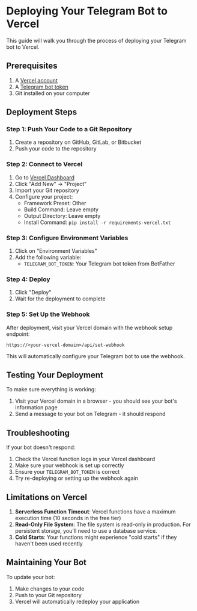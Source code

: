 # Deploying Your Telegram Bot to Vercel

This guide will walk you through the process of deploying your Telegram bot to Vercel.

## Prerequisites

1. A [Vercel account](https://vercel.com/signup)
2. A [Telegram bot token](https://t.me/BotFather)
3. Git installed on your computer

## Deployment Steps

### Step 1: Push Your Code to a Git Repository

1. Create a repository on GitHub, GitLab, or Bitbucket
2. Push your code to the repository

### Step 2: Connect to Vercel

1. Go to [Vercel Dashboard](https://vercel.com/dashboard)
2. Click "Add New" → "Project"
3. Import your Git repository
4. Configure your project:
   - Framework Preset: Other
   - Build Command: Leave empty
   - Output Directory: Leave empty
   - Install Command: `pip install -r requirements-vercel.txt`

### Step 3: Configure Environment Variables

1. Click on "Environment Variables"
2. Add the following variable:
   - `TELEGRAM_BOT_TOKEN`: Your Telegram bot token from BotFather

### Step 4: Deploy

1. Click "Deploy"
2. Wait for the deployment to complete

### Step 5: Set Up the Webhook

After deployment, visit your Vercel domain with the webhook setup endpoint:

```
https://<your-vercel-domain>/api/set-webhook
```

This will automatically configure your Telegram bot to use the webhook.

## Testing Your Deployment

To make sure everything is working:

1. Visit your Vercel domain in a browser - you should see your bot's information page
2. Send a message to your bot on Telegram - it should respond

## Troubleshooting

If your bot doesn't respond:

1. Check the Vercel function logs in your Vercel dashboard
2. Make sure your webhook is set up correctly
3. Ensure your `TELEGRAM_BOT_TOKEN` is correct
4. Try re-deploying or setting up the webhook again

## Limitations on Vercel

1. **Serverless Function Timeout**: Vercel functions have a maximum execution time (10 seconds in the free tier)
2. **Read-Only File System**: The file system is read-only in production. For persistent storage, you'll need to use a database service.
3. **Cold Starts**: Your functions might experience "cold starts" if they haven't been used recently

## Maintaining Your Bot

To update your bot:

1. Make changes to your code
2. Push to your Git repository
3. Vercel will automatically redeploy your application